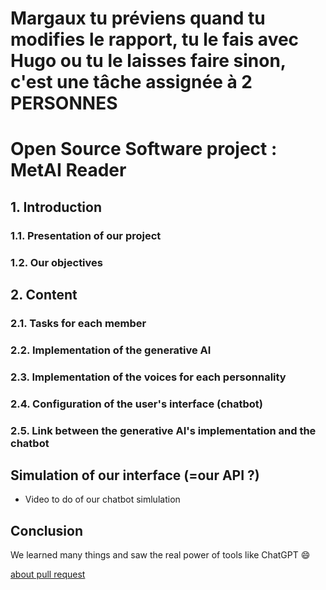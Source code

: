 # Margaux tu préviens quand tu modifies le rapport, **tu le fais avec Hugo ou tu le laisses faire sinon**, c'est une tâche assignée à **2 PERSONNES**
# Open Source Software project : MetAI Reader

## 1. Introduction 
### 1.1. Presentation of our project
### 1.2. Our objectives

## 2. Content
### 2.1. Tasks for each member
### 2.2. Implementation of the generative AI
### 2.3. Implementation of the voices for each personnality
### 2.4. Configuration of the user's interface (chatbot)
### 2.5. Link between the generative AI's implementation and the chatbot

## Simulation of our interface (=our API ?)
- Video to do of our chatbot simlulation
  
## Conclusion
We learned many things and saw the real power of tools like ChatGPT 😄

[about pull request](https://docs.github.com/en/pull-requests/collaborating-with-pull-requests/proposing-changes-to-your-work-with-pull-requests/about-pull-requests)
